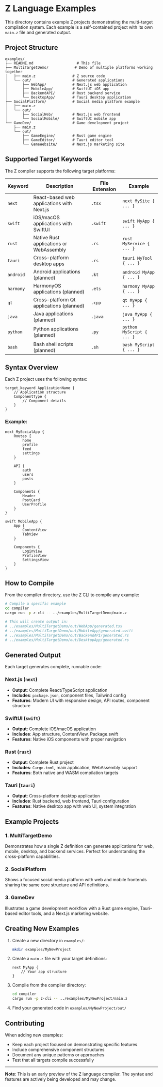 # Z Language Examples

This directory contains example Z projects demonstrating the multi-target compilation system. Each example is a self-contained project with its own `main.z` file and generated output.

## Project Structure

```
examples/
├── README.md                    # This file
├── MultiTargetDemo/            # Demo of multiple platforms working together
│   ├── main.z                 # Z source code
│   └── out/                   # Generated applications
│       ├── WebApp/            # Next.js web application
│       ├── MobileApp/         # SwiftUI iOS app
│       ├── BackendAPI/        # Rust backend service
│       └── DesktopApp/        # Tauri desktop application
├── SocialPlatform/            # Social media platform example
│   ├── main.z
│   └── out/
│       ├── SocialWeb/         # Next.js web frontend
│       └── SocialMobile/      # SwiftUI mobile app
└── GameDev/                   # Game development project
    ├── main.z
    └── out/
        ├── GameEngine/        # Rust game engine
        ├── GameEditor/        # Tauri editor tool
        └── GameWebsite/       # Next.js marketing site
```

## Supported Target Keywords

The Z compiler supports the following target platforms:

| Keyword   | Description                               | File Extension | Example                   |
| --------- | ----------------------------------------- | -------------- | ------------------------- |
| `next`    | React-based web applications with Next.js | `.tsx`         | `next MySite { ... }`     |
| `swift`   | iOS/macOS applications with SwiftUI       | `.swift`       | `swift MyApp { ... }`     |
| `rust`    | Native Rust applications or WebAssembly   | `.rs`          | `rust MyService { ... }`  |
| `tauri`   | Cross-platform desktop apps               | `.rs`          | `tauri MyTool { ... }`    |
| `android` | Android applications (planned)            | `.kt`          | `android MyApp { ... }`   |
| `harmony` | HarmonyOS applications (planned)          | `.ets`         | `harmony MyApp { ... }`   |
| `qt`      | Cross-platform Qt applications (planned)  | `.cpp`         | `qt MyApp { ... }`        |
| `java`    | Java applications (planned)               | `.java`        | `java MyApp { ... }`      |
| `python`  | Python applications (planned)             | `.py`          | `python MyScript { ... }` |
| `bash`    | Bash shell scripts (planned)              | `.sh`          | `bash MyScript { ... }`   |

## Syntax Overview

Each Z project uses the following syntax:

```z
target_keyword ApplicationName {
    // Application structure
    ComponentType {
        // Component details
    }
}
```

### Example:

```z
next MySocialApp {
    Routes {
        home
        profile
        feed
        settings
    }

    API {
        auth
        users
        posts
    }

    Components {
        Header
        PostCard
        UserProfile
    }
}

swift MobileApp {
    App {
        ContentView
        TabView
    }

    Components {
        LoginView
        ProfileView
        SettingsView
    }
}
```

## How to Compile

From the compiler directory, use the Z CLI to compile any example:

```bash
# Compile a specific example
cd compiler
cargo run -p z-cli -- ../examples/MultiTargetDemo/main.z

# This will create output in:
# ../examples/MultiTargetDemo/out/WebApp/generated.tsx
# ../examples/MultiTargetDemo/out/MobileApp/generated.swift
# ../examples/MultiTargetDemo/out/BackendAPI/generated.rs
# ../examples/MultiTargetDemo/out/DesktopApp/generated.rs
```

## Generated Output

Each target generates complete, runnable code:

### Next.js (`next`)

- **Output**: Complete React/TypeScript application
- **Includes**: `package.json`, component files, Tailwind config
- **Features**: Modern UI with responsive design, API routes, component structure

### SwiftUI (`swift`)

- **Output**: Complete iOS/macOS application
- **Includes**: App structure, ContentView, Package.swift
- **Features**: Native iOS components with proper navigation

### Rust (`rust`)

- **Output**: Complete Rust project
- **Includes**: `Cargo.toml`, main application, WebAssembly support
- **Features**: Both native and WASM compilation targets

### Tauri (`tauri`)

- **Output**: Cross-platform desktop application
- **Includes**: Rust backend, web frontend, Tauri configuration
- **Features**: Native desktop app with web UI, system integration

## Example Projects

### 1. MultiTargetDemo

Demonstrates how a single Z definition can generate applications for web, mobile, desktop, and backend services. Perfect for understanding the cross-platform capabilities.

### 2. SocialPlatform

Shows a focused social media platform with web and mobile frontends sharing the same core structure and API definitions.

### 3. GameDev

Illustrates a game development workflow with a Rust game engine, Tauri-based editor tools, and a Next.js marketing website.

## Creating New Examples

1. Create a new directory in `examples/`:

   ```bash
   mkdir examples/MyNewProject
   ```

2. Create a `main.z` file with your target definitions:

   ```z
   next MyApp {
       // Your app structure
   }
   ```

3. Compile from the compiler directory:

   ```bash
   cd compiler
   cargo run -p z-cli -- ../examples/MyNewProject/main.z
   ```

4. Find your generated code in `examples/MyNewProject/out/`

## Contributing

When adding new examples:

- Keep each project focused on demonstrating specific features
- Include comprehensive component structures
- Document any unique patterns or approaches
- Test that all targets compile successfully

---

**Note**: This is an early preview of the Z language compiler. The syntax and features are actively being developed and may change.
